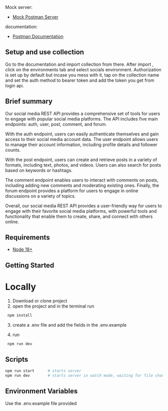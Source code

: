 Mock server: 
- [Mock Postman Server](https://709e80f9-f1d9-484d-8720-173a9314a64e.mock.pstmn.io)

documentation:
- [Postman Documentation](https://documenter.getpostman.com/view/20962669/2s93JqSkYP)

## Setup and use collection 

Go to the documentation and import collection from there.
After import , click on the environments tab and select socials environment. 
Authorization is set up by default but incase you mess with it, tap on the collection name and set the auth method to bearer token and add the token you get from login api.


## Brief summary 

Our social media REST API provides a comprehensive set of tools for users to engage with popular social media platforms. The API includes five main endpoints: auth, user, post, comment, and forum.

With the auth endpoint, users can easily authenticate themselves and gain access to their social media account data. The user endpoint allows users to manage their account information, including profile details and follower counts.


With the post endpoint, users can create and retrieve posts in a variety of formats, including text, photos, and videos. Users can also search for posts based on keywords or hashtags.


The comment endpoint enables users to interact with comments on posts, including adding new comments and moderating existing ones. Finally, the forum endpoint provides a platform for users to engage in online discussions on a variety of topics.


Overall, our social media REST API provides a user-friendly way for users to engage with their favorite social media platforms, with powerful tools and functionality that enable them to create, share, and connect with others online.


## Requirements

- [Node 18+](https://nodejs.org/en/download/)



## Getting Started

# Locally
1. Download  or clone project 
2. open the project and in the terminal run 
```bash
 npm install 
```
3. create a .env file and add the fields in the .env.example 

4. run 
```bash 
 npm run dev 
```


## Scripts
```bash
npm run start      # starts server
npm run dev        # starts server in watch mode, waiting for file changes
```

## Environment Variables

Use the .env.example file provided 
